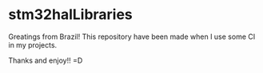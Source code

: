# stm32halLibraries
Greatings from Brazil!
This repository have been made when I use some CI in my projects.

Thanks and enjoy!! =D
